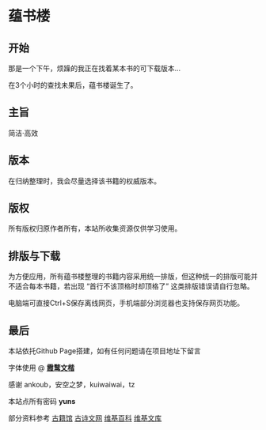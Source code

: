 # 蕴书楼

## 开始

那是一个下午，烦躁的我正在找着某本书的可下载版本...

在3个小时的查找未果后，蕴书楼诞生了。

## 主旨

简洁·高效

## 版本

在归纳整理时，我会尽量选择该书籍的权威版本。

## 版权

所有版权归原作者所有，本站所收集资源仅供学习使用。

## 排版与下载

为方便应用，所有蕴书楼整理的书籍内容采用统一排版，但这种统一的排版可能并不适合每本书籍，若出现 “首行不该顶格时却顶格了” 这类排版错误请自行忽略。

电脑端可直接Ctrl+S保存离线网页，手机端部分浏览器也支持保存网页功能。


## 最后

本站依托Github Page搭建，如有任何问题请在项目地址下留言

字体使用 @ [**霞鹜文楷**](https://github.com/lxgw/LxgwWenKai)

感谢 ankoub，安空之梦，kuiwaiwai，tz

本站点所有密码 **yuns**

部分资料参考 [古籍馆](https://www.gujiguan.com/) [古诗文网](https://www.gushiwen.cn/) [维基百科](https://zh.wikipedia.org/) [维基文库](https://zh.wikisource.org/wiki/Wikisource:%E9%A6%96%E9%A1%B5)

